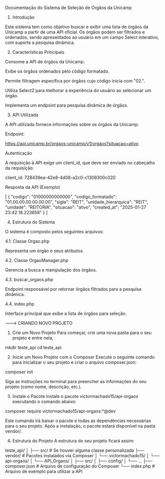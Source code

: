Documentação do Sistema de Seleção de Órgãos da Unicamp

1. Introdução

Este sistema tem como objetivo buscar e exibir uma lista de órgãos da Unicamp a partir de uma API oficial. Os órgãos podem ser filtrados e ordenados, sendo apresentados ao usuário em um campo Select interativo, com suporte a pesquisa dinâmica.

2. Características Principais

Consome a API de órgãos da Unicamp.

Exibe os órgãos ordenados pelo código formatado.

Permite filtragem específica por órgãos cujo código inicia com "02.".

Utiliza Select2 para melhorar a experiência do usuário ao selecionar um órgão.

Implementa um endpoint para pesquisa dinâmica de órgãos.

3. API Utilizada

A API utilizada fornece informações sobre os órgãos da Unicamp.

Endpoint:

https://api.unicamp.br/orgaos-unicamp/v1/orgaos?situacao=ativo

Autenticação

A requisição à API exige um client_id, que deve ser enviado no cabeçalho da requisição:

client_id: 728439ea-42e8-4d08-a2c0-c1308300c020

Resposta da API (Exemplo)

[
    {
        "codigo": "01000000000000",
        "codigo_formatado": "01.00.00.00.00.00.00",
        "sigla": "REIT",
        "unidade_hierarquica": "REIT",
        "unidade": "REITORIA",
        "situacao": "ativo",
        "created_at": "2025-01-27 23:42:18.223658"
    }
]

4. Estrutura do Sistema

O sistema é composto pelos seguintes arquivos:

4.1. Classe Orgao.php

Representa um órgão e seus atributos.

4.2. Classe OrgaoManager.php

Gerencia a busca e manipulação dos órgãos.

4.3. buscar_orgaos.php

Endpoint responsável por retornar órgãos filtrados para a pesquisa dinâmica.

4.4. index.php

Interface principal que exibe a lista de órgãos para seleção.

---> CRIANDO NOVO PROJETO

1. Crie um Novo Projeto
Para começar, crie uma nova pasta para o seu projeto e entre nela;

mkdir teste_api
cd teste_api

2. Inicie um Novo Projeto com o Composer
Execute o seguinte comando para inicializar o seu projeto e criar o arquivo composer.json:

composer init

Siga as instruções no terminal para preencher as informações do seu projeto (como nome, descrição, etc.).

3. Instale o Pacote
Instale o pacote victormachado15/api-orgaos executando o comando abaixo:

composer require victormachado15/api-orgaos:*@dev

Este comando irá baixar o pacote e todas as dependências necessárias para o seu projeto. Após a instalação, o pacote estará disponível na pasta vendor/.

4. Estrutura do Projeto
A estrutura do seu projeto ficará assim:

teste_api/
│
├── src/            # Se houver alguma classe personalizada
├── vendor/         # Pacotes instalados via Composer
│   └── victormachado15/
│       └── api-orgaos/
│           └── API_Orgaos/
│               ├── src/
│               ├── config/
│               └── ...
├── composer.json   # Arquivo de configuração do Composer
└── index.php       # Arquivo de exemplo para utilizar a API

